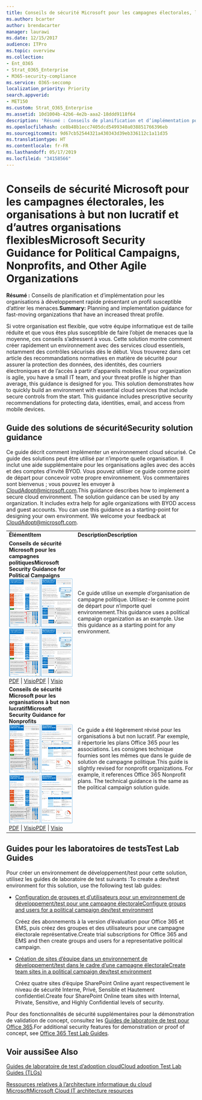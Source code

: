 ```yaml
---
title: Conseils de sécurité Microsoft pour les campagnes électorales, les organisations à but non lucratif et d’autres organisations flexibles
ms.author: bcarter
author: brendacarter
manager: laurawi
ms.date: 12/15/2017
audience: ITPro
ms.topic: overview
ms.collection:
- Ent_O365
- Strat_O365_Enterprise
- M365-security-compliance
ms.service: O365-seccomp
localization_priority: Priority
search.appverid:
- MET150
ms.custom: Strat_O365_Enterprise
ms.assetid: 10d1004b-42b6-4e2b-aaa2-18ddd9118f64
description: 'Résumé : Conseils de planification et d’implémentation pour les organisations à développement rapide présentant un profil susceptible d’attirer les menaces.'
ms.openlocfilehash: ce8b48b1ecc7405dcd5499340a038851766396eb
ms.sourcegitcommit: 9d67cb52544321a430343d39eb336112c1a11d35
ms.translationtype: HT
ms.contentlocale: fr-FR
ms.lasthandoff: 05/17/2019
ms.locfileid: "34158566"
---
```

# <a name="microsoft-security-guidance-for-political-campaigns-nonprofits-and-other-agile-organizations"></a><span data-ttu-id="df752-103">Conseils de sécurité Microsoft pour les campagnes électorales, les organisations à but non lucratif et d’autres organisations flexibles</span><span class="sxs-lookup"><span data-stu-id="df752-103">Microsoft Security Guidance for Political Campaigns, Nonprofits, and Other Agile Organizations</span></span>

 <span data-ttu-id="df752-104">**Résumé :** Conseils de planification et d’implémentation pour les organisations à développement rapide présentant un profil susceptible d’attirer les menaces.</span><span class="sxs-lookup"><span data-stu-id="df752-104">**Summary:** Planning and implementation guidance for fast-moving organizations that have an increased threat profile.</span></span>
  
<span data-ttu-id="df752-p101">Si votre organisation est flexible, que votre équipe informatique est de taille réduite et que vous êtes plus susceptible de faire l’objet de menaces que la moyenne, ces conseils s’adressent à vous. Cette solution montre comment créer rapidement un environnement avec des services cloud essentiels, notamment des contrôles sécurisés dès le début. Vous trouverez dans cet article des recommandations normatives en matière de sécurité pour assurer la protection des données, des identités, des courriers électroniques et de l’accès à partir d’appareils mobiles.</span><span class="sxs-lookup"><span data-stu-id="df752-p101">If your organization is agile, you have a small IT team, and your threat profile is higher than average, this guidance is designed for you. This solution demonstrates how to quickly build an environment with essential cloud services that include secure controls from the start. This guidance includes prescriptive security recommendations for protecting data, identities, email, and access from mobile devices.</span></span>
  
## <a name="security-solution-guidance"></a><span data-ttu-id="df752-108">Guide des solutions de sécurité</span><span class="sxs-lookup"><span data-stu-id="df752-108">Security solution guidance</span></span>

<span data-ttu-id="df752-p102">Ce guide décrit comment implémenter un environnement cloud sécurisé. Ce guide des solutions peut être utilisé par n’importe quelle organisation. Il inclut une aide supplémentaire pour les organisations agiles avec des accès et des comptes d’invité BYOD. Vous pouvez utiliser ce guide comme point de départ pour concevoir votre propre environnement. Vos commentaires sont bienvenus ; vous pouvez les envoyer à [CloudAdopt@microsoft.com](mailto:CloudAdopt@microsoft.com).</span><span class="sxs-lookup"><span data-stu-id="df752-p102">This guidance describes how to implement a secure cloud environment. The solution guidance can be used by any organization. It includes extra help for agile organizations with BYOD access and guest accounts. You can use this guidance as a starting-point for designing your own environment. We welcome your feedback at [CloudAdopt@microsoft.com](mailto:CloudAdopt@microsoft.com).</span></span> 
  
|||
|:-----|:-----|
|<span data-ttu-id="df752-114">**Élément**</span><span class="sxs-lookup"><span data-stu-id="df752-114">**Item**</span></span> <br/> |<span data-ttu-id="df752-115">**Description**</span><span class="sxs-lookup"><span data-stu-id="df752-115">**Description**</span></span> <br/> |
|<span data-ttu-id="df752-116">**Conseils de sécurité Microsoft pour les campagnes politiques**</span><span class="sxs-lookup"><span data-stu-id="df752-116">**Microsoft Security Guidance for Political Campaigns**</span></span> <br/> <span data-ttu-id="df752-117">[![Miniature pour ensemble de mini affiches.](media/d370ce28-ca40-4930-9a2c-907312aa06c8.png)          ](http://download.microsoft.com/download/B/4/D/B4D520C3-4D0C-4B4D-BFB9-09F0651C2775/MSFT_Cloud_architecture_security%20for%20political%20campaigns.pdf)</span><span class="sxs-lookup"><span data-stu-id="df752-117">[![Thumb nail for mini poster set.](media/d370ce28-ca40-4930-9a2c-907312aa06c8.png)          ](http://download.microsoft.com/download/B/4/D/B4D520C3-4D0C-4B4D-BFB9-09F0651C2775/MSFT_Cloud_architecture_security%20for%20political%20campaigns.pdf)</span></span> <br/> <span data-ttu-id="df752-118">[PDF](http://download.microsoft.com/download/B/4/D/B4D520C3-4D0C-4B4D-BFB9-09F0651C2775/MSFT_Cloud_architecture_security%20for%20political%20campaigns.pdf)  \| [Visio](http://download.microsoft.com/download/B/4/D/B4D520C3-4D0C-4B4D-BFB9-09F0651C2775/MSFT_Cloud_architecture_security%20for%20political%20campaigns.vsdx)</span><span class="sxs-lookup"><span data-stu-id="df752-118">[PDF](http://download.microsoft.com/download/B/4/D/B4D520C3-4D0C-4B4D-BFB9-09F0651C2775/MSFT_Cloud_architecture_security%20for%20political%20campaigns.pdf)  \| [Visio](http://download.microsoft.com/download/B/4/D/B4D520C3-4D0C-4B4D-BFB9-09F0651C2775/MSFT_Cloud_architecture_security%20for%20political%20campaigns.vsdx)</span></span> <br/> |<span data-ttu-id="df752-p103">Ce guide utilise un exemple d’organisation de campagne politique. Utilisez-le comme point de départ pour n’importe quel environnement.</span><span class="sxs-lookup"><span data-stu-id="df752-p103">This guidance uses a political campaign organization as an example. Use this guidance as a starting point for any environment.</span></span>  <br/> |
|<span data-ttu-id="df752-121">**Conseils de sécurité Microsoft pour les organisations à but non lucratif**</span><span class="sxs-lookup"><span data-stu-id="df752-121">**Microsoft Security Guidance for Nonprofits**</span></span> <br/> <span data-ttu-id="df752-122">[![Image miniature pour le fichier téléchargeable](media/e4784889-1c69-4067-9a8f-31d31d1eceea.png)          ](http://download.microsoft.com/download/9/4/3/94389612-C679-4061-8DF2-D9A15D72B65F/Microsoft_Cloud%20Architecture_Security%20for%20Nonprofits.pdf)</span><span class="sxs-lookup"><span data-stu-id="df752-122">[![Thumnail image for downloadable file](media/e4784889-1c69-4067-9a8f-31d31d1eceea.png)          ](http://download.microsoft.com/download/9/4/3/94389612-C679-4061-8DF2-D9A15D72B65F/Microsoft_Cloud%20Architecture_Security%20for%20Nonprofits.pdf)</span></span> <br/> <span data-ttu-id="df752-123">[PDF](http://download.microsoft.com/download/9/4/3/94389612-C679-4061-8DF2-D9A15D72B65F/Microsoft_Cloud%20Architecture_Security%20for%20Nonprofits.pdf)  \| [Visio](http://download.microsoft.com/download/9/4/3/94389612-C679-4061-8DF2-D9A15D72B65F/Microsoft_Cloud%20Architecture_Security%20for%20Nonprofits.vsdx)</span><span class="sxs-lookup"><span data-stu-id="df752-123">[PDF](http://download.microsoft.com/download/9/4/3/94389612-C679-4061-8DF2-D9A15D72B65F/Microsoft_Cloud%20Architecture_Security%20for%20Nonprofits.pdf)  \| [Visio](http://download.microsoft.com/download/9/4/3/94389612-C679-4061-8DF2-D9A15D72B65F/Microsoft_Cloud%20Architecture_Security%20for%20Nonprofits.vsdx)</span></span> <br/> |<span data-ttu-id="df752-p104">Ce guide a été légèrement révisé pour les organisations à but non lucratif. Par exemple, il répertorie les plans Office 365 pour les associations. Les consignes technique fournies sont les mêmes que dans le guide de solution de campagne politique.</span><span class="sxs-lookup"><span data-stu-id="df752-p104">This guide is slightly revised for nonprofit organizations. For example, it references Office 365 Nonprofit plans. The technical guidance is the same as the political campaign solution guide.</span></span>  <br/> |
   
## <a name="test-lab-guides"></a><span data-ttu-id="df752-127">Guides pour les laboratoires de tests</span><span class="sxs-lookup"><span data-stu-id="df752-127">Test Lab Guides</span></span>

<span data-ttu-id="df752-128">Pour créer un environnement de développement/test pour cette solution, utilisez les guides de laboratoire de test suivants :</span><span class="sxs-lookup"><span data-stu-id="df752-128">To create a dev/test environment for this solution, use the following test lab guides:</span></span> 
  
- [<span data-ttu-id="df752-129">Configuration de groupes et d’utilisateurs pour un environnement de développement/test pour une campagne électorale</span><span class="sxs-lookup"><span data-stu-id="df752-129">Configure groups and users for a political campaign dev/test environment</span></span>](https://docs.microsoft.com/office365/enterprise/configure-groups-and-users-for-a-political-campaign-dev-test-environment)
    
     <span data-ttu-id="df752-130">Créez des abonnements à la version d’évaluation pour Office 365 et EMS, puis créez des groupes et des utilisateurs pour une campagne électorale représentative.</span><span class="sxs-lookup"><span data-stu-id="df752-130">Create trial subscriptions for Office 365 and EMS and then create groups and users for a representative political campaign.</span></span>
    
- [<span data-ttu-id="df752-131">Création de sites d’équipe dans un environnement de développement/test dans le cadre d’une campagne électorale</span><span class="sxs-lookup"><span data-stu-id="df752-131">Create team sites in a political campaign dev/test environment</span></span>](https://docs.microsoft.com/office365/enterprise/create-team-sites-in-a-political-campaign-dev-test-environment)
    
    <span data-ttu-id="df752-132">Créez quatre sites d’équipe SharePoint Online ayant respectivement le niveau de sécurité Interne, Privé, Sensible et Hautement confidentiel.</span><span class="sxs-lookup"><span data-stu-id="df752-132">Create four SharePoint Online team sites with Internal, Private, Sensitive, and Highly Confidential levels of security.</span></span>
    
<span data-ttu-id="df752-133">Pour des fonctionnalités de sécurité supplémentaires pour la démonstration de validation de concept, consultez les [Guides de laboratoire de test pour Office 365](http://aka.ms/o365tlgs).</span><span class="sxs-lookup"><span data-stu-id="df752-133">For additional security features for demonstration or proof of concept, see [Office 365 Test Lab Guides](http://aka.ms/o365tlgs).</span></span>
  
## <a name="see-also"></a><span data-ttu-id="df752-134">Voir aussi</span><span class="sxs-lookup"><span data-stu-id="df752-134">See Also</span></span>

[<span data-ttu-id="df752-135">Guides de laboratoire de test d’adoption cloud</span><span class="sxs-lookup"><span data-stu-id="df752-135">Cloud adoption Test Lab Guides (TLGs)</span></span>](https://docs.microsoft.com/office365/enterprise/cloud-adoption-test-lab-guides-tlgs)
  
[<span data-ttu-id="df752-136">Ressources relatives à l’architecture informatique du cloud Microsoft</span><span class="sxs-lookup"><span data-stu-id="df752-136">Microsoft Cloud IT architecture resources</span></span>](https://docs.microsoft.com/office365/enterprise/microsoft-cloud-it-architecture-resources)



